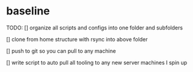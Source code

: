 # baseline

TODO:
[] organize all scripts and configs into one folder and subfolders

[] clone from home structure with rsync into above folder

[] push to git so you can pull to any machine

[] write script to auto pull all tooling to any new server machines I spin up


